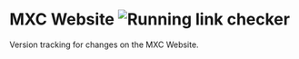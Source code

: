# MXC Website ![Running link checker](https://github.com/mxc-foundation/mxc-website/workflows/Running%20link%20checker/badge.svg?branch=master)

Version tracking for changes on the MXC Website. 
